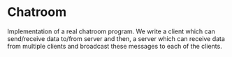 # Chatroom
Implementation of a real chatroom program. We write a client which can send/receive data to/from server and then, a server which can receive data from multiple clients and broadcast these messages to each of the clients.
